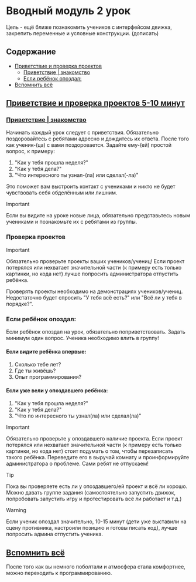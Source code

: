 # Вводный модуль 2 урок

Цель - ещё ближе познакомить учеников с интерфейсом движка, закрепить переменные и условные конструкции. (дописать)

## Содержание

- [Приветствие и проверка проектов](#приветствие-и-проверка-проектов-5-10-минут)
  - [Приветствие | знакомство](#приветствие--знакомство)
  - [Если ребёнок опоздал:](#если-ребёнок-опоздал)
- [Вспомнить всё](#вспомнить-всё)

## <u>Приветствие и проверка проектов 5-10 минут</u>

### <u>Приветствие | знакомство</u>

Начинать каждый урок следует с приветствия. Обязательно поздоровайтесь с ребятами адресно и дождитесь их ответа.
После того как ученик-(ца) с вами поздоровается. Задайте ему-(ей) простой вопрос, к примеру:

1. "Как у тебя прошла неделя?"
2. "Как у тебя дела?"
3. "Что интересного ты узнал-(ла) или сделал(-ла)"

Это поможет вам выстроить контакт с учениками и никто не будет чувствовать себя обделённым или лишним.

> [!IMPORTANT]
> Если вы видите на уроке новые лица, обязательно представьтесь новым учениками и познакомьте их с ребятами из группы.

### Проверка проектов

> [!IMPORTANT]
> Обязательно проверьте проекты ваших учеников/учениц! Если проект потерялся или нехватает значительной части (к примеру есть только картинки, но кода нет) лучше попросить администратора отпустить ребёнка.

Проверять проекты необходимо на демонстрациях учеников/учениц. Недостаточно будет спросить "У тебя всё есть?" или "Всё ли у тебя в порядке?".

### Если ребёнок опоздал:

Если ребёнок опоздал на урок, обязательно поприветствовать. Задать минимум один вопрос. Ученика необходимо влить в группу!

#### Если видите ребёнка впервые:

1. Сколько тебе лет?
2. Где ты живёшь?
3. Опыт программирования?

#### Если уже вели у опоздавшего ребёнка:

1. "Как у тебя прошла неделя?"
2. "Как у тебя дела?"
3. "Что по интересного ты узнал(ла) или сделал(ла)"

> [!IMPORTANT]
> Обязательно проверьте у опоздавшего наличие проекта. Если проект потерялся или нехватает значительной части (к примеру есть только картинки, но кода нет) стоит подумать о том, чтобы перезаписать такого ребёнка.
> Переведите его в выручай комнату и проинформируйте администратора о проблеме.
> Сами ребят не отпускаем!

> [!TIP]
> Пока вы проверяете есть ли у опоздавшего/ей проект и всё ли хорошо. Можно давать группе задания (самостоятельно запустить движок, попробовать запустить игру и протестировать всё ли работает и т.д.)

> [!WARNING]
> Если ученик опоздал значительно, 10-15 минут (дети уже выставили на сцену противника, настроили позицию и готовы писать код), лучше попросить админа отпустить ученика.

## <u>Вспомнить всё</u>

После того как вы немного поболтали и атмосфера стала комфортнее, можно переходить к программированию.
